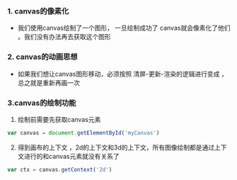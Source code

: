 ### 1. canvas的像素化
-  我们使用canvas绘制了一个图形， 一旦绘制成功了 canvas就会像素化了他们 。我们没有办法再去获取这个图形 

### 2. canvas的动画思想
-  如果我们想让canvas图形移动，必须按照 清屏-更新-渲染的逻辑进行变成 ，总之就是重新再画一次
 
 ### 3.canvas的绘制功能
 
 1. 绘制前需要先获取canvas元素

 ```js
var canvas = document.getElementById('myCanvas')

```
 2. 得到画布的上下文 ，2d的上下文和3d的上下文，所有图像绘制都是通过上下文进行的和canvas元素就没有关系了
 ```js
 var ctx = canvas.getContext('2d')
 ```
